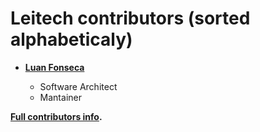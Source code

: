 Leitech contributors (sorted alphabeticaly)
============================================

* **[Luan Fonseca](https://github.com/luanfonceca)**

  * Software Architect
  * Mantainer


**[Full contributors info](https://github.com/Leitech/leitech/contributors).**
